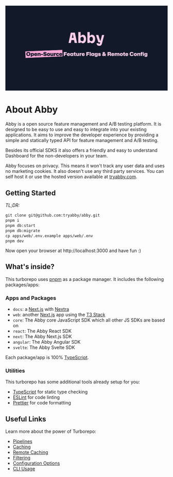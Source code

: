 ![Abby Banner](./apps/web/public/og.png)

# About Abby

Abby is a open source feature management and A/B testing platform. It is designed to be easy to use and easy to integrate into your existing applications. It aims to improve the developer experience by providing a simple and statically typed API for feature management and A/B testing.

Besides its official SDKS it also offers a friendly and easy to understand Dashboard for the non-developers in your team.

Abby focuses on privacy. This means it won't track any user data and uses no marketing cookies. It also doesn't use any third party services.
You can self host it or use the hosted version available at [tryabby.com](https://www.tryabby.com).

## Getting Started

_TL;DR:_

```
git clone git@github.com:tryabby/abby.git
pnpm i
pnpm db:start
pnpm db:migrate
cp apps/web/.env.example apps/web/.env
pnpm dev
```

Now open your browser at http://localhost:3000 and have fun :)

## What's inside?

This turborepo uses [pnpm](https://pnpm.io) as a package manager. It includes the following packages/apps:

### Apps and Packages

- `docs`: a [Next.js](https://nextjs.org/) with [Nextra](https://nextra.site/)
- `web`: another [Next.js](https://nextjs.org/) app using the [T3 Stack](https://create.t3.gg/)
- `core`: The Abby core JavaScript SDK which all other JS SDKs are based on
- `react`: The Abby React SDK
- `next`: The Abby Next.js SDK
- `angular`: The Abby Angular SDK
- `svelte`: The Abby Svelte SDK

Each package/app is 100% [TypeScript](https://www.typescriptlang.org/).

### Utilities

This turborepo has some additional tools already setup for you:

- [TypeScript](https://www.typescriptlang.org/) for static type checking
- [ESLint](https://eslint.org/) for code linting
- [Prettier](https://prettier.io) for code formatting

## Useful Links

Learn more about the power of Turborepo:

- [Pipelines](https://turbo.build/repo/docs/core-concepts/monorepos/running-tasks)
- [Caching](https://turbo.build/repo/docs/core-concepts/caching)
- [Remote Caching](https://turbo.build/repo/docs/core-concepts/remote-caching)
- [Filtering](https://turbo.build/repo/docs/core-concepts/monorepos/filtering)
- [Configuration Options](https://turbo.build/repo/docs/reference/configuration)
- [CLI Usage](https://turbo.build/repo/docs/reference/command-line-reference)
